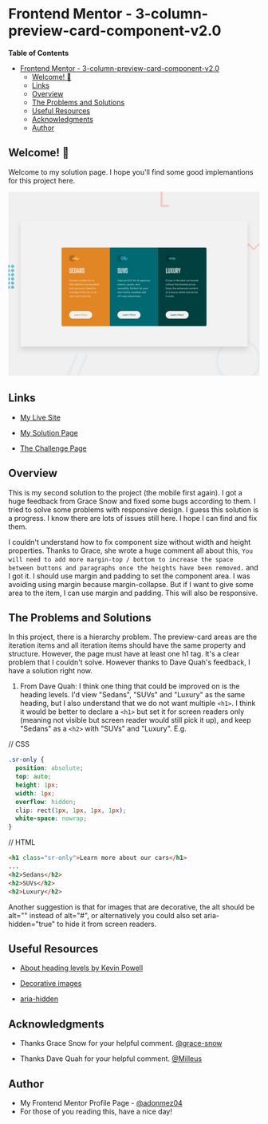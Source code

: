 # Frontend Mentor - 3-column-preview-card-component-v2.0

**Table of Contents**

- [Frontend Mentor - 3-column-preview-card-component-v2.0](#frontend-mentor---3-column-preview-card-component-v20)
  - [Welcome! 👋](#welcome-)
  - [Links](#links)
  - [Overview](#overview)
  - [The Problems and Solutions](#the-problems-and-solutions)
  - [Useful Resources](#useful-resources)
  - [Acknowledgments](#acknowledgments)
  - [Author](#author)

## Welcome! 👋

Welcome to my solution page. I hope you'll find some good implemantions for this project here.

![3-column-preview-card-component-v2.0 ](./design/desktop-preview.jpg)

## Links

- [My Live Site](https://adonmez04.github.io/3-column-preview-card-component-v2.0/)

- [My Solution Page](https://www.frontendmentor.io/solutions/3columnpreviewcardcomponentv20-pNYXxIs5Y4)

- [The Challenge Page](https://www.frontendmentor.io/challenges/3column-preview-card-component-pH92eAR2-)

## Overview

This is my second solution to the project (the mobile first again). I got a huge feedback from Grace Snow and fixed some bugs according to them. I tried to solve some problems with responsive design. I guess this solution is a progress. I know there are lots of issues still here. I hope I can find and fix them.

I couldn't understand how to fix component size without width and height properties. Thanks to Grace, she wrote a huge comment all about this, `You will need to add more margin-top / bottom to increase the space between buttons and paragraphs once the heights have been removed.` and I got it. I should use margin and padding to set the component area. I was avoiding using margin because margin-collapse. But if I want to give some area to the item, I can use margin and padding. This will also be responsive.

## The Problems and Solutions

In this project, there is a hierarchy problem. The preview-card areas are the iteration items and all iteration items should have the same property and structure. However, the page must have at least one h1 tag. It's a clear problem that I couldn't solve. However thanks to Dave Quah's feedback, I have a solution right now.

1. From Dave Quah:
   I think one thing that could be improved on is the heading levels. I'd view "Sedans", "SUVs" and "Luxury" as the same heading, but I also understand that we do not want multiple `<h1>`.
   I think it would be better to declare a `<h1>` but set it for screen readers only (meaning not visible but screen reader would still pick it up), and keep "Sedans" as a `<h2>` with "SUVs" and "Luxury". E.g.

// CSS

```css
.sr-only {
  position: absolute;
  top: auto;
  height: 1px;
  width: 1px;
  overflow: hidden;
  clip: rect(1px, 1px, 1px, 1px);
  white-space: nowrap;
}
```

// HTML

```html
<h1 class="sr-only">Learn more about our cars</h1>
...
<h2>Sedans</h2>
<h2>SUVs</h2>
<h2>Luxury</h2>
```

Another suggestion is that for images that are decorative, the alt should be alt="" instead of alt="#", or alternatively you could also set aria-hidden="true" to hide it from screen readers.

<!-- ## My Questions for The Community -->

<!-- ## Community Feedbacks -->

<!-- ## Good Implementations -->

## Useful Resources

- [About heading levels by Kevin Powell](https://www.youtube.com/watch?v=NexL5_Vdoq8)

- [Decorative images](https://www.w3.org/WAI/tutorials/images/decorative/)

- [aria-hidden](https://developer.mozilla.org/en-US/docs/Web/Accessibility/ARIA/Attributes/aria-hidden)

## Acknowledgments

- Thanks Grace Snow for your helpful comment. [@grace-snow](https://www.frontendmentor.io/profile/grace-snow)

- Thanks Dave Quah for your helpful comment. [@Milleus](https://www.frontendmentor.io/profile/Milleus)

## Author

- My Frontend Mentor Profile Page - [@adonmez04](https://www.frontendmentor.io/profile/adonmez04)
- For those of you reading this, have a nice day!
